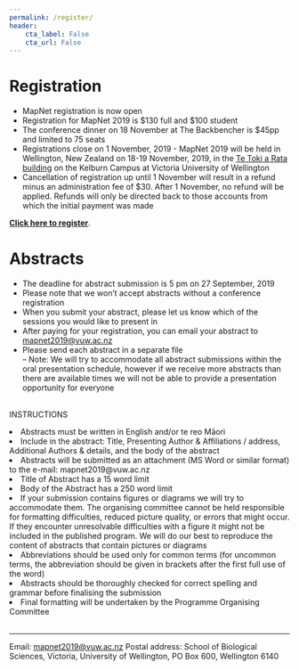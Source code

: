 ```yaml
---
permalink: /register/
header:
    cta_label: False
    cta_url: False
---
```


<span></span>

# Registration

- MapNet registration is now open 
- Registration for MapNet 2019 is $130 full and $100 student
- The conference dinner on 18 November at The Backbencher is $45pp and limited to 75 seats 
- Registrations close on 1 November, 2019 - MapNet 2019 will be held in Wellington, New Zealand on 18-19 November, 2019, in the [Te Toki a Rata building](https://goo.gl/maps/c8pcsTwHtF8RyR5u9) on the Kelburn Campus at Victoria University of Wellington
- Cancellation of registration up until 1 November will result in a refund minus an administration fee of $30. After 1 November, no refund will be applied. Refunds will only be directed back to those accounts from which the initial payment was made

**[Click here to register](https://vuw.eventsair.com/mapnet-2019/mapnet2019)**.

# Abstracts

- The deadline for abstract submission is 5 pm on 27 September, 2019 
- Please note that we won’t accept abstracts without a conference registration
- When you submit your abstract, please let us know which of the sessions you would like to present in
- After paying for your registration, you can email your abstract to <mapnet2019@vuw.ac.nz>
- Please send each abstract in a separate file<br/>
– Note: We will try to accommodate all abstract submissions within the oral presentation schedule, however if we receive more abstracts than there are available times we will not be able to provide a presentation opportunity for everyone<br/><br/>

INSTRUCTIONS<br/>
<li>Abstracts must be written in English and/or te reo Māori</li>
<li>Include in the abstract: Title, Presenting Author & Affiliations / address, Additional Authors & details, and the body of the abstract</li>
<li>Abstracts will be submitted as an attachment (MS Word or similar format) to the e-mail: mapnet2019@vuw.ac.nz</li>
<li>Title of Abstract has a 15 word limit</li>
<li>Body of the Abstract has a 250 word limit</li>
<li>If your submission contains figures or diagrams we will try to accommodate them. The organising committee cannot be held responsible for formatting difficulties, reduced picture quality, or errors that might occur. If they encounter unresolvable difficulties with a figure it might not be included in the published program. We will do our best to reproduce the content of abstracts that contain pictures or diagrams</li>
<li>Abbreviations should be used only for common terms (for uncommon terms, the abbreviation should be given in brackets after the first full use of the word)</li>
<li>Abstracts should be thoroughly checked for correct spelling and grammar before finalising the submission</li>
<li>Final formatting will be undertaken by the Programme Organising Committee</li><br />


________________________________________
Email: <mapnet2019@vuw.ac.nz>
Postal address: School of Biological Sciences, Victoria, University of Wellington, PO Box 600, Wellington 6140

